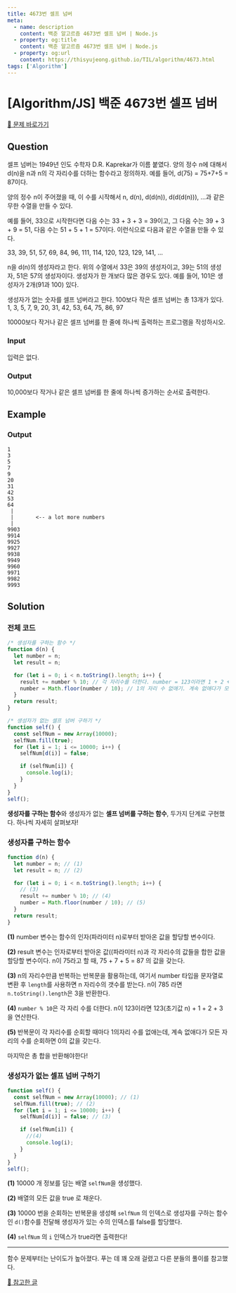 ```yaml
---
title: 4673번 셀프 넘버
meta:
  - name: description
    content: 백준 알고르즘 4673번 셀프 넘버 | Node.js
  - property: og:title
    content: 백준 알고르즘 4673번 셀프 넘버 | Node.js
  - property: og:url
    content: https://thisyujeong.github.io/TIL/algorithm/4673.html
tags: ['Algorithm']
---
```


# [Algorithm/JS] 백준 4673번 셀프 넘버

[🔗 문제 바로가기](https://www.acmicpc.net/problem/4673)

## Question

셀프 넘버는 1949년 인도 수학자 D.R. Kaprekar가 이름 붙였다. 양의 정수 n에 대해서 d(n)을 n과 n의 각 자리수를 더하는 함수라고 정의하자. 예를 들어, d(75) = 75+7+5 = 87이다.

양의 정수 n이 주어졌을 때, 이 수를 시작해서 n, d(n), d(d(n)), d(d(d(n))), ...과 같은 무한 수열을 만들 수 있다.

예를 들어, 33으로 시작한다면 다음 수는 33 + 3 + 3 = 39이고, 그 다음 수는 39 + 3 + 9 = 51, 다음 수는 51 + 5 + 1 = 57이다. 이런식으로 다음과 같은 수열을 만들 수 있다.

33, 39, 51, 57, 69, 84, 96, 111, 114, 120, 123, 129, 141, ...

n을 d(n)의 생성자라고 한다. 위의 수열에서 33은 39의 생성자이고, 39는 51의 생성자, 51은 57의 생성자이다. 생성자가 한 개보다 많은 경우도 있다. 예를 들어, 101은 생성자가 2개(91과 100) 있다.

생성자가 없는 숫자를 셀프 넘버라고 한다. 100보다 작은 셀프 넘버는 총 13개가 있다. 1, 3, 5, 7, 9, 20, 31, 42, 53, 64, 75, 86, 97

10000보다 작거나 같은 셀프 넘버를 한 줄에 하나씩 출력하는 프로그램을 작성하시오.

### Input

입력은 없다.

### Output

10,000보다 작거나 같은 셀프 넘버를 한 줄에 하나씩 증가하는 순서로 출력한다.

## Example

### Output

```
1
3
5
7
9
20
31
42
53
64
 |
 |       <-- a lot more numbers
 |
9903
9914
9925
9927
9938
9949
9960
9971
9982
9993
```

## Solution

### 전체 코드

```js
/* 생성자를 구하는 함수 */
function d(n) {
  let number = n;
  let result = n;

  for (let i = 0; i < n.toString().length; i++) {
    result += number % 10; // 각 자리수를 더한다. number = 123이라면 1 + 2 + 3
    number = Math.floor(number / 10); // 1의 자리 수 없애기. 계속 없애다가 모든 자리의 수를 순회하면 0의 값을 갖는다.
  }
  return result;
}

/* 생성자가 없는 셀프 넘버 구하기 */
function self() {
  const selfNum = new Array(10000);
  selfNum.fill(true);
  for (let i = 1; i <= 10000; i++) {
    selfNum[d(i)] = false;

    if (selfNum[i]) {
      console.log(i);
    }
  }
}
self();
```

**생성자를 구하는 함수**와 생성자가 없는 **셀프 넘버를 구하는 함수**, 두가지 단계로 구현했다. 하나씩 자세히 살펴보자!

### 생성자를 구하는 함수

```js
function d(n) {
  let number = n; // (1)
  let result = n; // (2)

  for (let i = 0; i < n.toString().length; i++) {
    // (3)
    result += number % 10; // (4)
    number = Math.floor(number / 10); // (5)
  }
  return result;
}
```

**(1)** number 변수는 함수의 인자(파라미터 n)로부터 받아온 값을 할당할 변수이다.

**(2)** result 변수는 인자로부터 받아온 값((파라미터 n)과 각 자리수의 값들을 합한 값을 할당할 변수이다. n이 75라고 할 때, 75 + 7 + 5 = 87 의 값을 갖는다.

**(3)** n의 자리수만큼 반복하는 반복문을 활용하는데, 여기서 number 타입을 문자열로 변환 후 `length`를 사용하면 n 자리수의 갯수를 받는다. n이 785 라면 `n.toString().length`은 3을 반환한다.

**(4)** `number % 10`은 각 자리 수를 더한다. n이 123이라면 123(초기값 n) + 1 + 2 + 3 을 연산한다.

**(5)** 반복문이 각 자리수를 순회할 때마다 1의자리 수를 없애는데, 계속 없애다가 모든 자리의 수를 순회하면 0의 값을 갖는다.

마지막은 총 합을 반환해야한다!

### 생성자가 없는 셀프 넘버 구하기

```js
function self() {
  const selfNum = new Array(10000); // (1)
  selfNum.fill(true); // (2)
  for (let i = 1; i <= 10000; i++) {
    selfNum[d(i)] = false; // (3)

    if (selfNum[i]) {
      //(4)
      console.log(i);
    }
  }
}
self();
```

**(1)** 10000 개 정보를 담는 배열 `selfNum`을 생성했다.

**(2)** 배열의 모든 값을 true 로 채운다.

**(3)** 10000 번을 순회하는 반복문을 생성해 `selfNum` 의 인덱스로 생성자를 구하는 함수인 `d()`함수를 전달해 생성자가 있는 수의 인덱스를 false를 할당했다.

**(4)** `selfNum` 의 `i` 인덱스가 true라면 출력한다!

---

함수 문제부터는 난이도가 높아졌다. 푸는 데 꽤 오래 걸렸고 다른 분들의 풀이를 참고했다.

[🔗 참고한 글](https://yeoncoding.tistory.com/78)
